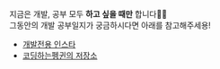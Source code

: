 지금은 개발, 공부 모두 **하고 싶을 때만** 합니다🤸‍♀️    
그동안의 개발 공부일지가 궁금하시다면 아래를 참고해주세용!

- [개발전용 인스타](https://www.instagram.com/cooding_penguin/)
- [코딩하는펭귄의 저장소](https://cooding-penguin.netlify.app/)
